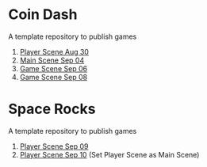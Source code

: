 # Coin Dash
A template repository to publish games

1. [Player Scene Aug 30](./player_scene_08_30)
2. [Main Scene Sep 04](./main_scene_09_04)
3. [Game Scene Sep 06](./player_scene_09_06)
4. [Game Scene Sep 08](./player_scene_09_08)

# Space Rocks
A template repository to publish games

1. [Player Scene Sep 09](./Space_Rocks_09_09) 
2. [Player Scene Sep 10](./Space_Rocks_09_10) (Set Player Scene as Main Scene)